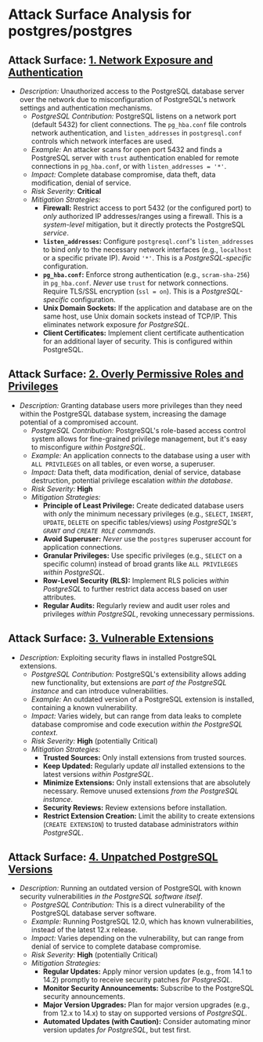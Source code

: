 # Attack Surface Analysis for postgres/postgres

## Attack Surface: [1. Network Exposure and Authentication](./attack_surfaces/1__network_exposure_and_authentication.md)

*   *Description:* Unauthorized access to the PostgreSQL database server over the network due to misconfiguration of PostgreSQL's network settings and authentication mechanisms.
    *   *PostgreSQL Contribution:* PostgreSQL listens on a network port (default 5432) for client connections. The `pg_hba.conf` file controls network authentication, and `listen_addresses` in `postgresql.conf` controls which network interfaces are used.
    *   *Example:* An attacker scans for open port 5432 and finds a PostgreSQL server with `trust` authentication enabled for remote connections in `pg_hba.conf`, or with `listen_addresses = '*'`. 
    *   *Impact:* Complete database compromise, data theft, data modification, denial of service.
    *   *Risk Severity:* **Critical**
    *   *Mitigation Strategies:*
        *   **Firewall:** Restrict access to port 5432 (or the configured port) to *only* authorized IP addresses/ranges using a firewall. This is a *system-level* mitigation, but it directly protects the PostgreSQL *service*.
        *   **`listen_addresses`:** Configure `postgresql.conf`'s `listen_addresses` to bind *only* to the necessary network interfaces (e.g., `localhost` or a specific private IP). Avoid `'*'`. This is a *PostgreSQL-specific* configuration.
        *   **`pg_hba.conf`:** Enforce strong authentication (e.g., `scram-sha-256`) in `pg_hba.conf`.  *Never* use `trust` for network connections.  Require TLS/SSL encryption (`ssl = on`). This is a *PostgreSQL-specific* configuration.
        *   **Unix Domain Sockets:** If the application and database are on the same host, use Unix domain sockets instead of TCP/IP. This eliminates network exposure *for PostgreSQL*.
        *   **Client Certificates:** Implement client certificate authentication for an additional layer of security. This is configured within PostgreSQL.

## Attack Surface: [2. Overly Permissive Roles and Privileges](./attack_surfaces/2__overly_permissive_roles_and_privileges.md)

*   *Description:* Granting database users more privileges than they need within the PostgreSQL database system, increasing the damage potential of a compromised account.
    *   *PostgreSQL Contribution:* PostgreSQL's role-based access control system allows for fine-grained privilege management, but it's easy to misconfigure *within PostgreSQL*.
    *   *Example:* An application connects to the database using a user with `ALL PRIVILEGES` on all tables, or even worse, a superuser.
    *   *Impact:* Data theft, data modification, denial of service, database destruction, potential privilege escalation *within the database*.
    *   *Risk Severity:* **High**
    *   *Mitigation Strategies:*
        *   **Principle of Least Privilege:** Create dedicated database users with *only* the minimum necessary privileges (e.g., `SELECT`, `INSERT`, `UPDATE`, `DELETE` on specific tables/views) *using PostgreSQL's `GRANT` and `CREATE ROLE` commands*.
        *   **Avoid Superuser:** *Never* use the `postgres` superuser account for application connections.
        *   **Granular Privileges:** Use specific privileges (e.g., `SELECT` on a specific column) instead of broad grants like `ALL PRIVILEGES` *within PostgreSQL*.
        *   **Row-Level Security (RLS):** Implement RLS policies *within PostgreSQL* to further restrict data access based on user attributes.
        *   **Regular Audits:** Regularly review and audit user roles and privileges *within PostgreSQL*, revoking unnecessary permissions.

## Attack Surface: [3. Vulnerable Extensions](./attack_surfaces/3__vulnerable_extensions.md)

*   *Description:* Exploiting security flaws in installed PostgreSQL extensions.
    *   *PostgreSQL Contribution:* PostgreSQL's extensibility allows adding new functionality, but extensions are *part of the PostgreSQL instance* and can introduce vulnerabilities.
    *   *Example:* An outdated version of a PostgreSQL extension is installed, containing a known vulnerability.
    *   *Impact:* Varies widely, but can range from data leaks to complete database compromise and code execution *within the PostgreSQL context*.
    *   *Risk Severity:* **High** (potentially Critical)
    *   *Mitigation Strategies:*
        *   **Trusted Sources:** Only install extensions from trusted sources.
        *   **Keep Updated:** Regularly update *all* installed extensions to the latest versions *within PostgreSQL*.
        *   **Minimize Extensions:** Only install extensions that are absolutely necessary. Remove unused extensions *from the PostgreSQL instance*.
        *   **Security Reviews:** Review extensions before installation.
        *   **Restrict Extension Creation:** Limit the ability to create extensions (`CREATE EXTENSION`) to trusted database administrators *within PostgreSQL*.

## Attack Surface: [4. Unpatched PostgreSQL Versions](./attack_surfaces/4__unpatched_postgresql_versions.md)

*   *Description:* Running an outdated version of PostgreSQL with known security vulnerabilities *in the PostgreSQL software itself*.
    *   *PostgreSQL Contribution:* This is a direct vulnerability of the PostgreSQL database server software.
    *   *Example:* Running PostgreSQL 12.0, which has known vulnerabilities, instead of the latest 12.x release.
    *   *Impact:* Varies depending on the vulnerability, but can range from denial of service to complete database compromise.
    *   *Risk Severity:* **High** (potentially Critical)
    *   *Mitigation Strategies:*
        *   **Regular Updates:** Apply minor version updates (e.g., from 14.1 to 14.2) promptly to receive security patches *for PostgreSQL*.
        *   **Monitor Security Announcements:** Subscribe to the PostgreSQL security announcements.
        *   **Major Version Upgrades:** Plan for major version upgrades (e.g., from 12.x to 14.x) to stay on supported versions of *PostgreSQL*.
        *   **Automated Updates (with Caution):** Consider automating minor version updates *for PostgreSQL*, but test first.

